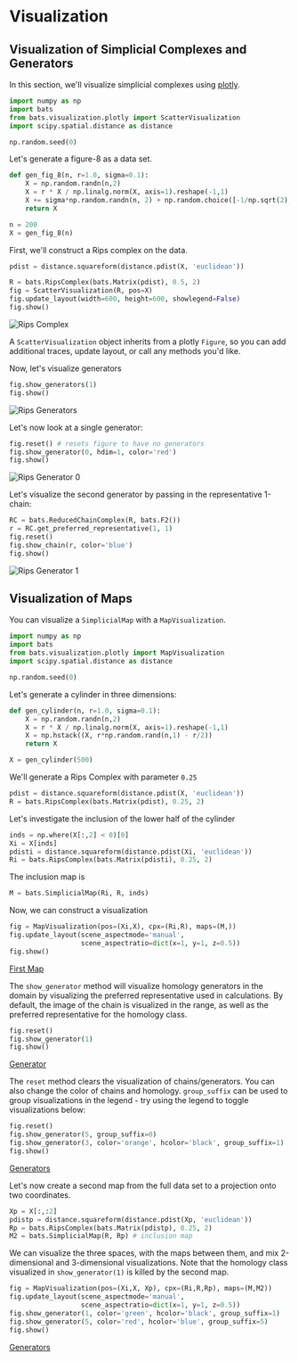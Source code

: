 # Visualization

## Visualization of Simplicial Complexes and Generators

In this section, we'll visualize simplicial complexes using [plotly](https://plotly.com/python/).

```python
import numpy as np
import bats
from bats.visualization.plotly import ScatterVisualization
import scipy.spatial.distance as distance

np.random.seed(0)
```

Let's generate a figure-8 as a data set.
```python
def gen_fig_8(n, r=1.0, sigma=0.1):
    X = np.random.randn(n,2)
    X = r * X / np.linalg.norm(X, axis=1).reshape(-1,1)
    X += sigma*np.random.randn(n, 2) + np.random.choice([-1/np.sqrt(2),1/np.sqrt(2)], size=(n,1))
    return X

n = 200
X = gen_fig_8(n)
```

First, we'll construct a Rips complex on the data.
```python
pdist = distance.squareform(distance.pdist(X, 'euclidean'))

R = bats.RipsComplex(bats.Matrix(pdist), 0.5, 2)
fig = ScatterVisualization(R, pos=X)
fig.update_layout(width=600, height=600, showlegend=False)
fig.show()
```
![Rips Complex](figures/rips_8.png)

A `ScatterVisualization` object inherits from a plotly `Figure`, so you can add additional traces, update layout, or call any methods you'd like.

Now, let's visualize generators
```python
fig.show_generators(1)
fig.show()
```
![Rips Generators](figures/rips_8_gen.png)

Let's now look at a single generator:

```python
fig.reset() # resets figure to have no generators
fig.show_generator(0, hdim=1, color='red')
fig.show()
```
![Rips Generator 0](figures/rips_8_gen0.png)

Let's visualize the second generator by passing in the representative 1-chain:
```python
RC = bats.ReducedChainComplex(R, bats.F2())
r = RC.get_preferred_representative(1, 1)
fig.reset()
fig.show_chain(r, color='blue')
fig.show()
```

![Rips Generator 1](figures/rips_8_gen1.png)

## Visualization of Maps

You can visualize a `SimplicialMap` with a `MapVisualization`.

```python
import numpy as np
import bats
from bats.visualization.plotly import MapVisualization
import scipy.spatial.distance as distance

np.random.seed(0)
```

Let's generate a cylinder in three dimensions:
```python
def gen_cylinder(n, r=1.0, sigma=0.1):
    X = np.random.randn(n,2)
    X = r * X / np.linalg.norm(X, axis=1).reshape(-1,1)
    X = np.hstack((X, r*np.random.rand(n,1) - r/2))
    return X

X = gen_cylinder(500)
```

We'll generate a Rips Complex with parameter `0.25`
```python
pdist = distance.squareform(distance.pdist(X, 'euclidean'))
R = bats.RipsComplex(bats.Matrix(pdist), 0.25, 2)
```

Let's investigate the inclusion of the lower half of the cylinder
```python
inds = np.where(X[:,2] < 0)[0]
Xi = X[inds]
pdisti = distance.squareform(distance.pdist(Xi, 'euclidean'))
Ri = bats.RipsComplex(bats.Matrix(pdisti), 0.25, 2)
```

The inclusion map is
```python
M = bats.SimplicialMap(Ri, R, inds)
```

Now, we can construct a visualization
```python
fig = MapVisualization(pos=(Xi,X), cpx=(Ri,R), maps=(M,))
fig.update_layout(scene_aspectmode='manual',
                  scene_aspectratio=dict(x=1, y=1, z=0.5))
fig.show()
```
[First Map](figures/map0.html ':include width=100% height=600px')

The `show_generator` method will visualize homology generators in the domain by visualizing the preferred representative used in calculations.  By default, the image of the chain is visualized in the range, as well as the preferred representative for the homology class.

```python
fig.reset()
fig.show_generator(1)
fig.show()
```
[Generator](figures/map_gen.html ':include width=100% height=600px')

The `reset` method clears the visualization of chains/generators.  You can also change the color of chains and homology.  `group_suffix` can be used to group visualizations in the legend - try using the legend to toggle visualizations below:
```python
fig.reset()
fig.show_generator(5, group_suffix=0)
fig.show_generator(3, color='orange', hcolor='black', group_suffix=1)
fig.show()
```
[Generators](figures/map_gen2.html ':include width=100% height=600px')

Let's now create a second map from the full data set to a projection onto two coordinates.
```python
Xp = X[:,:2]
pdistp = distance.squareform(distance.pdist(Xp, 'euclidean'))
Rp = bats.RipsComplex(bats.Matrix(pdistp), 0.25, 2)
M2 = bats.SimplicialMap(R, Rp) # inclusion map
```

We can visualize the three spaces, with the maps between them, and mix 2-dimensional and 3-dimensional visualizations.  Note that the homology class visualized in `show_generator(1)` is killed by the second map.

```python
fig = MapVisualization(pos=(Xi,X, Xp), cpx=(Ri,R,Rp), maps=(M,M2))
fig.update_layout(scene_aspectmode='manual',
                  scene_aspectratio=dict(x=1, y=1, z=0.5))
fig.show_generator(1, color='green', hcolor='black', group_suffix=1)
fig.show_generator(5, color='red', hcolor='blue', group_suffix=5)
fig.show()
```

[Generators](figures/map_gen3.html ':include width=100% height=600px')
